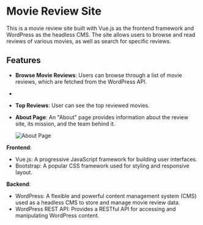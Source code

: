 # Movie Review Site

This is a movie review site built with Vue.js as the frontend framework and WordPress as the headless CMS. The site allows users to browse and read reviews of various movies, as well as search for specific reviews.

## Features

- **Browse Movie Reviews**: Users can browse through a list of movie reviews, which are fetched from the WordPress API.

 
-

- **Top Reviews**: User can see the top reviewed movies.

 

- **About Page**: An "About" page provides information about the review site, its mission, and the team behind it.

  ![About Page](./images/about.png)


**Frontend**:
- Vue.js: A progressive JavaScript framework for building user interfaces.
- Bootstrap: A popular CSS framework used for styling and responsive layout.

**Backend**:
- WordPress: A flexible and powerful content management system (CMS) used as a headless CMS to store and manage movie review data.
- WordPress REST API: Provides a RESTful API for accessing and manipulating WordPress content.

